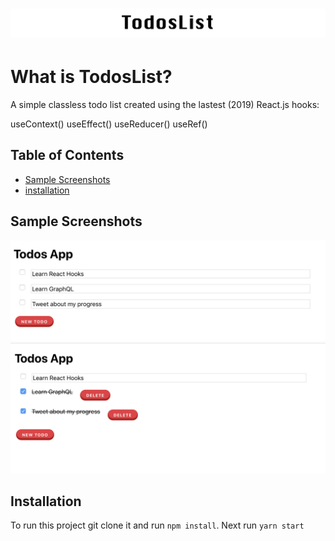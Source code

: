 <h1 align="center"><img src="https://github.com/jefferyvincent/TodosList/blob/master/public/assets/todos-readme-header.png" /></h1>

# What is TodosList?
A simple classless todo list created using the lastest (2019) React.js hooks:

useContext()
useEffect()
useReducer()
useRef()

## Table of Contents
- [Sample Screenshots](#sample-screenshots)
- [installation](#installation)

## Sample Screenshots
<img src="https://github.com/jefferyvincent/TodosList/blob/master/public/assets/todos-add.png" alt="TodosList" />
<img src="https://github.com/jefferyvincent/TodosList/blob/master/public/assets/todo-complete.png" alt="TodosList" />

## Installation
To run this project git clone it and run `npm install`. Next run `yarn start`